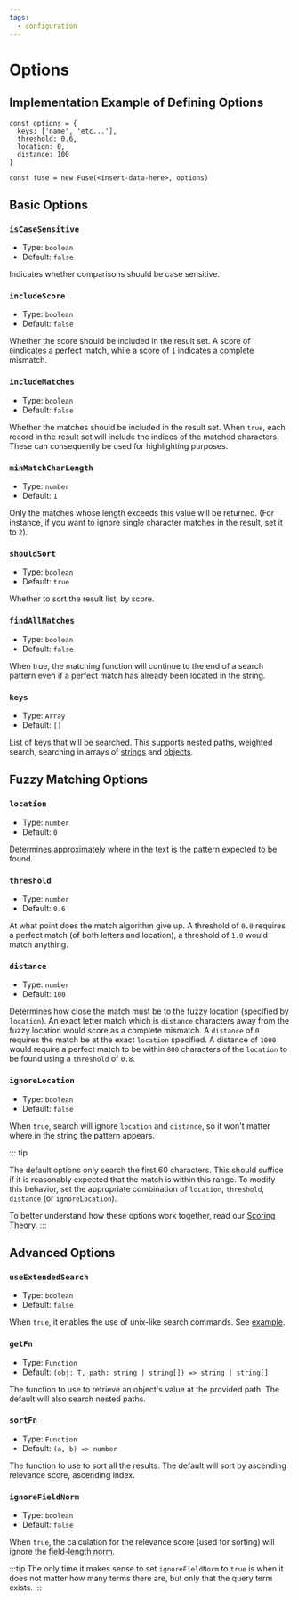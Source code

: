 ```yaml
---
tags:
  - configuration
---
```


# Options
## Implementation Example of Defining Options
```
const options = {
  keys: ['name', 'etc...'],
  threshold: 0.6,
  location: 0,
  distance: 100
}

const fuse = new Fuse(<insert-data-here>, options)
```

## Basic Options

### `isCaseSensitive`

- Type: `boolean`
- Default: `false`

Indicates whether comparisons should be case sensitive.

### `includeScore`

- Type: `boolean`
- Default: `false`

Whether the score should be included in the result set. A score of `0`indicates a perfect match, while a score of `1` indicates a complete mismatch.

### `includeMatches`

- Type: `boolean`
- Default: `false`

Whether the matches should be included in the result set. When `true`, each record in the result set will include the indices of the matched characters. These can consequently be used for highlighting purposes.

### `minMatchCharLength`

- Type: `number`
- Default: `1`

Only the matches whose length exceeds this value will be returned. (For instance, if you want to ignore single character matches in the result, set it to `2`).

### `shouldSort`

- Type: `boolean`
- Default: `true`

Whether to sort the result list, by score.

### `findAllMatches`

- Type: `boolean`
- Default: `false`

When true, the matching function will continue to the end of a search pattern even if a perfect match has already been located in the string.

### `keys`

- Type: `Array`
- Default: `[]`

List of keys that will be searched. This supports nested paths, weighted search, searching in arrays of [strings](/examples.html#search-string-array) and [objects](/examples.html#nested-search).

## Fuzzy Matching Options

<!-- ::: warning
You shouldn't have to change these.
::: -->

### `location`

- Type: `number`
- Default: `0`

Determines approximately where in the text is the pattern expected to be found.

### `threshold`

- Type: `number`
- Default: `0.6`

At what point does the match algorithm give up. A threshold of `0.0` requires a perfect match (of both letters and location), a threshold of `1.0` would match anything.

### `distance`

- Type: `number`
- Default: `100`

Determines how close the match must be to the fuzzy location (specified by `location`). An exact letter match which is `distance` characters away from the fuzzy location would score as a complete mismatch. A `distance` of `0` requires the match be at the exact `location` specified. A distance of `1000` would require a perfect match to be within `800` characters of the `location` to be found using a `threshold` of `0.8`.

### `ignoreLocation`

- Type: `boolean`
- Default: `false`

When `true`, search will ignore `location` and `distance`, so it won't matter where in the string the pattern appears.

::: tip

The default options only search the first 60 characters. This should suffice if it is reasonably expected that the match is within this range. To modify this behavior, set the appropriate combination of `location`, `threshold`, `distance` (or `ignoreLocation`).

To better understand how these options work together, read our [Scoring Theory](/concepts/scoring-theory.html#scoring-theory).
:::

## Advanced Options

### `useExtendedSearch`

- Type: `boolean`
- Default: `false`

When `true`, it enables the use of unix-like search commands. See [example](/examples.html#extended-search).

### `getFn`

- Type: `Function`
- Default: `(obj: T, path: string | string[]) => string | string[]`

The function to use to retrieve an object's value at the provided path. The default will also search nested paths.

### `sortFn`

- Type: `Function`
- Default: `(a, b) => number`

The function to use to sort all the results. The default will sort by ascending relevance score, ascending index.

### `ignoreFieldNorm`

- Type: `boolean`
- Default: `false`

When `true`, the calculation for the relevance score (used for sorting) will ignore the [field-length norm](/concepts/scoring-theory.html#fuzziness-score).

:::tip
The only time it makes sense to set `ignoreFieldNorm` to `true` is when it does not matter how many terms there are, but only that the query term exists.
:::

<Donate />
